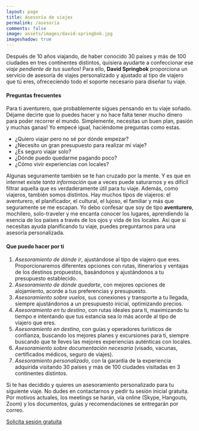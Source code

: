 ```yaml
---
layout: page
title: Asesoría de viajes 
permalink: /asesoria
comments: false
image: assets/images/david-springbok.jpg
imageshadow: true
---
```


Después de 10 años viajando, de haber conocido 30 países y más de 100 ciudades en tres continentes distintos, quisiera ayudarte a confeccionar ese _viaje pendiente de tus sueños_! Para ello, **David Springbok** proporciona un servicio de asesoría de viajes personalizado y ajustado al tipo de viajero que tú eres, ofrececiendo todo el soporte necesario para diseñar tu viaje.

#### Preguntas frecuentes

Para ti aventurero, que probablemente sigues pensando en tu viaje soñado. Déjame decirte que lo puedes hacer y no hace falta tener mucho dinero para poder recorrer el mundo. Simplemente, necesitas un buen plan, pasión y muchas ganas! Yo empecé igual, haciéndome preguntas como estas.

- ¿Quiero viajar pero no sé por dónde empezar?
- ¿Necesito un gran presupuesto para realizar mi viaje?
- ¿Es seguro viajar solo?
- ¿Dónde puedo quedarme pagando poco?
- ¿Cómo vivir experiencias con locales?

Algunas seguramente también se te han cruzado por la mente. Y es que en internet existe *tanta información* que a veces puede saturarnos y es difícil filtrar aquella que es verdaderamente útil para tu viaje. Además, como viajeros, también somos distintos. Hay muchos tipos de viajeros: el aventurero, el planificador, el cultural, el lujoso, el familiar y más que seguramente se me escapan. Yo debo confesar que soy de tipo **aventurero**, mochilero, solo-traveler y me encanta conocer los lugares, aprendiendo la esencia de los países a través de los ojos y vida de los locales. Así que si necesitas ayuda planificando tu viaje, puedes preguntarnos para una asesoría personalizada.

#### Que puedo hacer por ti

1. _Asesoramiento de dónde ir_, ajustándose al tipo de viajero que eres. Proporcionaremos diferentes opciones con rutas, itinerarios y ventajas de los destinos propuestos, basándonos y ajustándonos a tu presupuesto establecido.
1. _Asesoramiento de dónde quedarte_, con mejores opciones de alojamiento, acorde a tus preferencias y presupuesto.
2. _Asesoramiento sobre vuelos_, sus conexiones y transporte a tu llegada, siempre ajustándonos a un presupuesto inicial, optimizando precios.
3. _Asesoramiento en tu destino_, con rutas ideales para ti, maximizando tu tiempo e intentando que tus estancia sea lo más acorde al tipo de viajero que eres.
4. _Asesoramiento en destino_, con guías y operadores turísticos de confianza, buscando los mejores planes y excursiones para ti, siempre buscando que te lleves las mejores experiencias auténticas con locales.
5. _Asesoramiento sobre documentación necesaria_ (visado, vacunas, certificados médicos, seguro de viajes).
6. _Asesoramiento personalizado_, con la garantía de la experiencia adquirida visitando 30 países y más de 100 ciudades visitadas en 3 continentes distintos. 

Si te has decidido y quieres un asesoramiento personalizado para tu siguiente viaje. No dudes en contactarnos y pedir tu sesión inicial gratuita. Por motivos actuales, los meetings se harán, vía online (Skype, Hangouts, Zoom) y los documentos, guías y recomendaciones se entregarán por correo. 

<a href="/contacto" class="button-customized">Solicita sesión gratuita</a>
